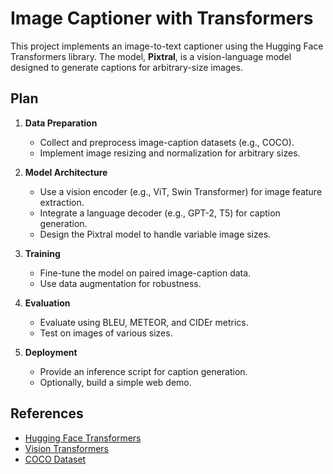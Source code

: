 # Image Captioner with Transformers

This project implements an image-to-text captioner using the Hugging Face Transformers library. The model, **Pixtral**, is a vision-language model designed to generate captions for arbitrary-size images.

## Plan

1. **Data Preparation**
    - Collect and preprocess image-caption datasets (e.g., COCO).
    - Implement image resizing and normalization for arbitrary sizes.

2. **Model Architecture**
    - Use a vision encoder (e.g., ViT, Swin Transformer) for image feature extraction.
    - Integrate a language decoder (e.g., GPT-2, T5) for caption generation.
    - Design the Pixtral model to handle variable image sizes.

3. **Training**
    - Fine-tune the model on paired image-caption data.
    - Use data augmentation for robustness.

4. **Evaluation**
    - Evaluate using BLEU, METEOR, and CIDEr metrics.
    - Test on images of various sizes.

5. **Deployment**
    - Provide an inference script for caption generation.
    - Optionally, build a simple web demo.

## References

- [Hugging Face Transformers](https://huggingface.co/docs/transformers/index)
- [Vision Transformers](https://arxiv.org/abs/2010.11929)
- [COCO Dataset](https://cocodataset.org/)
